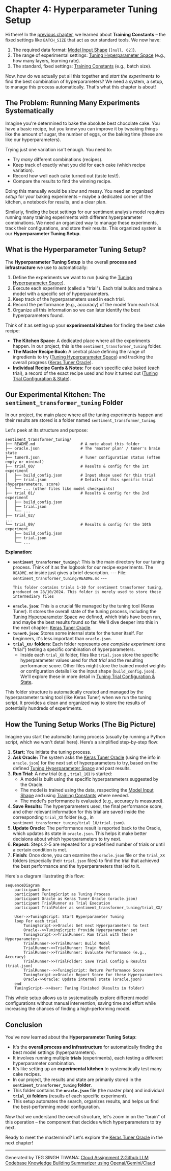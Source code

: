 # Chapter 4: Hyperparameter Tuning Setup

Hi there! In the [previous chapter](03_training_constants.md), we learned about **Training Constants** – the fixed settings like `BATCH_SIZE` that act as our standard tools. We now have:

1.  The required data format: [Model Input Shape](01_model_input_shape.md) (`[null, 62]`).
2.  The range of experimental settings: [Tuning Hyperparameter Space](02_tuning_hyperparameter_space.md) (e.g., how many layers, learning rate).
3.  The standard, fixed settings: [Training Constants](03_training_constants.md) (e.g., batch size).

Now, how do we actually put all this together and *start the experiments* to find the best combination of hyperparameters? We need a system, a setup, to manage this process automatically. That's what this chapter is about!

## The Problem: Running Many Experiments Systematically

Imagine you're determined to bake the absolute best chocolate cake. You have a basic recipe, but you know you can improve it by tweaking things like the amount of sugar, the number of eggs, or the baking time (these are like our hyperparameters).

Trying just one variation isn't enough. You need to:
*   Try *many* different combinations (recipes).
*   Keep track of exactly what you did for each cake (which recipe variation).
*   Record how well each cake turned out (taste test!).
*   Compare the results to find the winning recipe.

Doing this manually would be slow and messy. You need an organized *setup* for your baking experiments – maybe a dedicated corner of the kitchen, a notebook for results, and a clear plan.

Similarly, finding the best settings for our sentiment analysis model requires running many training experiments with different hyperparameter combinations. We need an organized way to manage these experiments, track their configurations, and store their results. This organized system is our **Hyperparameter Tuning Setup**.

## What is the Hyperparameter Tuning Setup?

The **Hyperparameter Tuning Setup** is the overall **process and infrastructure** we use to automatically:

1.  Define the experiments we want to run (using the [Tuning Hyperparameter Space](02_tuning_hyperparameter_space.md)).
2.  Execute each experiment (called a "trial"). Each trial builds and trains a model with a specific set of hyperparameters.
3.  Keep track of the hyperparameters used in each trial.
4.  Record the performance (e.g., accuracy) of the model from each trial.
5.  Organize all this information so we can later identify the best hyperparameters found.

Think of it as setting up your **experimental kitchen** for finding the best cake recipe:

*   **The Kitchen Space:** A dedicated place where all the experiments happen. In our project, this is the `sentiment_transformer_tuning` folder.
*   **The Master Recipe Book:** A central place defining the range of ingredients to try ([Tuning Hyperparameter Space](02_tuning_hyperparameter_space.md)) and tracking the overall progress ([Keras Tuner Oracle](05_keras_tuner_oracle.md)).
*   **Individual Recipe Cards & Notes:** For each specific cake baked (each trial), a record of the exact recipe used and how it turned out ([Tuning Trial Configuration & State](06_tuning_trial_configuration___state.md)).

## Our Experimental Kitchen: The `sentiment_transformer_tuning` Folder

In our project, the main place where all the tuning experiments happen and their results are stored is a folder named `sentiment_transformer_tuning`.

Let's peek at its structure and purpose:

```
sentiment_transformer_tuning/
├── README.md                    # A note about this folder
├── oracle.json                  # The 'master plan' / tuner's brain state
├── tuner0.json                  # Tuner configuration status (often empty or minimal)
├── trial_00/                    # Results & config for the 1st experiment
│   ├── build_config.json        # Input shape used for this trial
│   ├── trial.json               # Details of this specific trial (hyperparameters, score)
│   └── ... (other files like model checkpoints)
├── trial_01/                    # Results & config for the 2nd experiment
│   ├── build_config.json
│   ├── trial.json
│   └── ...
├── trial_02/
...
└── trial_09/                    # Results & config for the 10th experiment
    ├── build_config.json
    ├── trial.json
    └── ...
```

**Explanation:**

*   **`sentiment_transformer_tuning/`**: This is the main directory for our tuning process. Think of it as the logbook for our recipe experiments. The `README.md` inside just gives a brief description.
    --- File: `sentiment_transformer_tuning/README.md` ---
    ```
    This folder contains trials 1-10 for sentiment transformer tuning, produced on 28/10/2024. This folder is merely used to store these intermediary files 
    ```
*   **`oracle.json`**: This is a crucial file managed by the tuning tool (Keras Tuner). It stores the overall state of the tuning process, including the [Tuning Hyperparameter Space](02_tuning_hyperparameter_space.md) we defined, which trials have been run, and maybe the best results found so far. We'll dive deeper into this in the next chapter: [Keras Tuner Oracle](05_keras_tuner_oracle.md).
*   **`tuner0.json`**: Stores some internal state for the tuner itself. For beginners, it's less important than `oracle.json`.
*   **`trial_XX/` folders**: Each folder represents *one complete experiment* (one "trial") testing a specific combination of hyperparameters.
    *   Inside each `trial_XX` folder, files like `trial.json` store the specific hyperparameter values used for *that trial* and the resulting performance score. Other files might store the trained model weights or configuration details like the input shape (`build_config.json`). We'll explore these in more detail in [Tuning Trial Configuration & State](06_tuning_trial_configuration___state.md).

This folder structure is automatically created and managed by the hyperparameter tuning tool (like Keras Tuner) when we run the tuning script. It provides a clean and organized way to store the results of potentially hundreds of experiments.

## How the Tuning Setup Works (The Big Picture)

Imagine you start the automatic tuning process (usually by running a Python script, which we won't detail here). Here’s a simplified step-by-step flow:

1.  **Start:** You initiate the tuning process.
2.  **Ask Oracle:** The system asks the [Keras Tuner Oracle](05_keras_tuner_oracle.md) (using the info in `oracle.json`) for the next set of hyperparameters to try, based on the defined [Tuning Hyperparameter Space](02_tuning_hyperparameter_space.md) and past results.
3.  **Run Trial:** A new trial (e.g., `trial_10`) is started:
    *   A model is built using the specific hyperparameters suggested by the Oracle.
    *   The model is trained using the data, respecting the [Model Input Shape](01_model_input_shape.md) and using [Training Constants](03_training_constants.md) where needed.
    *   The model's performance is evaluated (e.g., accuracy is measured).
4.  **Save Results:** The hyperparameters used, the final performance score, and other relevant information for this trial are saved inside the corresponding `trial_XX` folder (e.g., in `sentiment_transformer_tuning/trial_10/trial.json`).
5.  **Update Oracle:** The performance result is reported back to the Oracle, which updates its state in `oracle.json`. This helps it make better decisions about which hyperparameters to try next.
6.  **Repeat:** Steps 2-5 are repeated for a predefined number of trials or until a certain condition is met.
7.  **Finish:** Once done, you can examine the `oracle.json` file or the `trial_XX` folders (especially their `trial.json` files) to find the trial that achieved the best performance and the hyperparameters that led to it.

Here's a diagram illustrating this flow:

```mermaid
sequenceDiagram
    participant User
    participant TuningScript as Tuning Process
    participant Oracle as Keras Tuner Oracle (oracle.json)
    participant TrialRunner as Trial Execution
    participant TrialFolder as sentiment_transformer_tuning/trial_XX/

    User->>TuningScript: Start Hyperparameter Tuning
    loop For each trial
        TuningScript->>Oracle: Get next Hyperparameters to test
        Oracle-->>TuningScript: Provide Hyperparameter set
        TuningScript->>TrialRunner: Run trial with these Hyperparameters
        TrialRunner->>TrialRunner: Build Model
        TrialRunner->>TrialRunner: Train Model
        TrialRunner->>TrialRunner: Evaluate Performance (e.g., Accuracy)
        TrialRunner->>TrialFolder: Save Trial Config & Results (trial.json)
        TrialRunner-->>TuningScript: Return Performance Score
        TuningScript->>Oracle: Report Score for these Hyperparameters
        Oracle->>Oracle: Update internal state (oracle.json)
    end
    TuningScript-->>User: Tuning Finished (Results in folder)

```

This whole setup allows us to systematically explore different model configurations without manual intervention, saving time and effort while increasing the chances of finding a high-performing model.

## Conclusion

You've now learned about the **Hyperparameter Tuning Setup**:

*   It's the **overall process and infrastructure** for automatically finding the best model settings (hyperparameters).
*   It involves running multiple **trials** (experiments), each testing a different hyperparameter combination.
*   It's like setting up an **experimental kitchen** to systematically test many cake recipes.
*   In our project, the results and state are primarily stored in the **`sentiment_transformer_tuning` folder**.
*   This folder contains the **`oracle.json`** file (the master plan) and individual **`trial_XX` folders** (results of each specific experiment).
*   This setup automates the search, organizes results, and helps us find the best-performing model configuration.

Now that we understand the overall structure, let's zoom in on the "brain" of this operation – the component that decides which hyperparameters to try next.

Ready to meet the mastermind? Let's explore the [Keras Tuner Oracle](05_keras_tuner_oracle.md) in the next chapter!

---

Generated by TEG SINGH TIWANA: [Cloud Assignment 2:Github LLM Codebase Knowledge Building Summarizer using Openai/Gemini/Claud](https://github.com/tej172/cloud_indv_assignments/tree/main/ass_2)